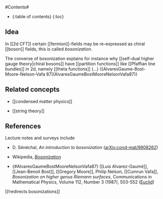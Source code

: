 
#Contents#
* {:table of contents}
{:toc}

## Idea

In [[2d CFT]] certain [[fermion]]-fields may be re-expressed as chiral [[boson]] fields, this is called _bosonization_.

The converse of bosonization explains for instance why [[self-dual higher gauge theory|chiral bosons]] have [[partition functions]] like [[Pfaffian line bundles]] in 2d, namely [[theta functions]] (...) ({AlvaresGaume-Bost-Moore-Nelson-Vafa 87](AlvaresGaumeBostMooreNelsonVafa87))

## Related concepts

* [[condensed matter physics]]

* [[string theory]]


## References

Lecture notes and surveys include

* D. Sénéchal, _An introduction to bosonization_ ([arXiv:cond-mat/9908262](http://arxiv.org/abs/cond-mat/9908262))

* Wikipedia, _[Bosonization](https://en.wikipedia.org/wiki/Bosonization)_

* {#AlvaresGaumeBostMooreNelsonVafa87} [[Luis Alvarez-Gaumé]], [[Jean-Benoit Bost]], [[Gregory Moore]], Philip Nelson, [[Cumrun Vafa]], _Bosonization on higher genus Riemann surfaces_, Communications in Mathematical Physics, Volume 112, Number 3 (1987), 503-552 ([Euclid](http://projecteuclid.org/euclid.cmp/1104159982))


[[!redirects bosonizations]]
